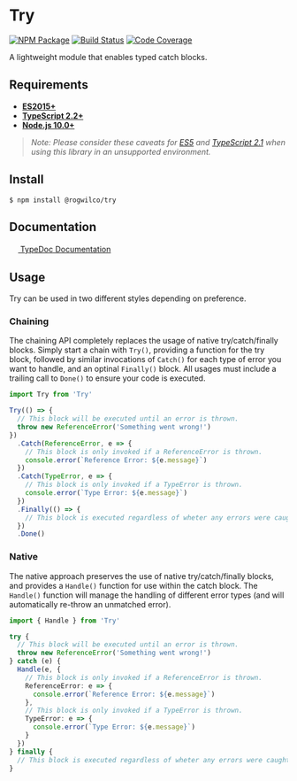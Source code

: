 # Try

[![NPM Package][npm-image]][npm-url]
[![Build Status][ci-image]][ci-url]
[![Code Coverage][coverage-image]][coverage-url]

A lightweight module that enables typed catch blocks.

## Requirements

- **[ES2015+](http://www.ecma-international.org/ecma-262/6.0/)**
- **[TypeScript 2.2+](https://www.typescriptlang.org/docs/handbook/release-notes/typescript-2-2.html)**
- **[Node.js 10.0+](https://github.com/nodejs/node/blob/master/doc/changelogs/CHANGELOG_V10.md#10.0.0)**

> _Note: Please consider these caveats for [ES5](https://stackoverflow.com/questions/41102060/typescript-extending-error-class) and [TypeScript 2.1](https://github.com/Microsoft/TypeScript-wiki/blob/master/Breaking-Changes.md#extending-built-ins-like-error-array-and-map-may-no-longer-work) when using this library in an unsupported environment._

## Install

```
$ npm install @rogwilco/try
```

## Documentation

[<img src="https://typedoc.org/images/logo-32.png" width="16"> TypeDoc Documentation][docs-url]

## Usage

Try can be used in two different styles depending on preference.

### Chaining

The chaining API completely replaces the usage of native try/catch/finally
blocks. Simply start a chain with `Try()`, providing a function for the try block,
followed by similar invocations of `Catch()` for each type of error you want to
handle, and an optinal `Finally()` block. All usages must include a trailing
call to `Done()` to ensure your code is executed.

```typescript
import Try from 'Try'

Try(() => {
  // This block will be executed until an error is thrown.
  throw new ReferenceError('Something went wrong!')
})
  .Catch(ReferenceError, e => {
    // This block is only invoked if a ReferenceError is thrown.
    console.error(`Reference Error: ${e.message}`)
  })
  .Catch(TypeError, e => {
    // This block is only invoked if a TypeError is thrown.
    console.error(`Type Error: ${e.message}`)
  })
  .Finally(() => {
    // This block is executed regardless of wheter any errors were caught.
  })
  .Done()
```

### Native

The native approach preserves the use of native try/catch/finally blocks, and
provides a `Handle()` function for use within the catch block. The `Handle()`
function will manage the handling of different error types (and will
automatically re-throw an unmatched error).

```typescript
import { Handle } from 'Try'

try {
  // This block will be executed until an error is thrown.
  throw new ReferenceError('Something went wrong!')
} catch (e) {
  Handle(e, {
    // This block is only invoked if a ReferenceError is thrown.
    ReferenceError: e => {
      console.error(`Reference Error: ${e.message}`)
    },
    // This block is only invoked if a TypeError is thrown.
    TypeError: e => {
      console.error(`Type Error: ${e.message}`)
    }
  })
} finally {
  // This block is executed regardless of wheter any errors were caught.
}
```

[npm-image]: https://img.shields.io/npm/v/@rogwilco/try?logo=npm&logoColor=white
[npm-url]: https://www.npmjs.com/package/@rogwilco/try
[ci-image]: https://img.shields.io/github/workflow/status/rogwilco/try/CI?logo=GitHub&logoColor=white
[ci-url]: https://github.com/RogWilco/try/actions?query=workflow%3ACI
[coverage-image]: https://img.shields.io/codecov/c/github/rogwilco/try?logo=codecov&logoColor=white
[coverage-url]: https://codecov.io/gh/rogwilco/try
[docs-image]: https://rogwilco.github.io/Try/assets/images/logo-32.png
[docs-url]: https://rogwilco.github.io/Try/globals.html
